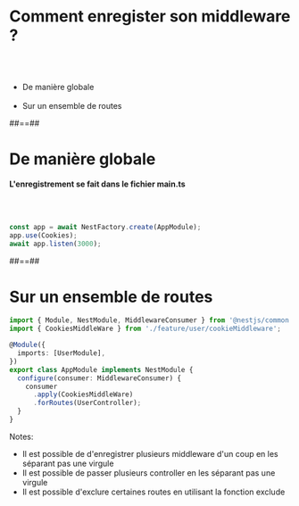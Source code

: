 # Comment enregister son middleware ?
<br><br>

- De manière globale <br><br>
- Sur un ensemble de routes

##==##

<!-- .slide: class="with-code incconsolata" -->
# De manière globale
**L'enregistrement se fait dans le fichier main.ts** 

<br><br>

```typescript
const app = await NestFactory.create(AppModule);
app.use(Cookies);
await app.listen(3000);
```
<!-- .element: class="big-code"-->

##==##

<!--.slide: class="with-code inconsolata"-->
# Sur un ensemble de routes
```typescript
import { Module, NestModule, MiddlewareConsumer } from '@nestjs/common';
import { CookiesMiddleWare } from './feature/user/cookieMiddleware';

@Module({
  imports: [UserModule],
})
export class AppModule implements NestModule {
  configure(consumer: MiddlewareConsumer) {
    consumer
      .apply(CookiesMiddleWare)
      .forRoutes(UserController);
  }
}
````
<!--.element: class="big-code" -->
Notes: 
- Il est possible de d'enregistrer plusieurs middleware d'un coup en les séparant pas une virgule
- Il est possible de passer plusieurs controller en les séparant pas une virgule
- Il est possible d'exclure certaines routes en utilisant la fonction exclude
